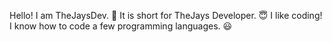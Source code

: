 Hello! I am TheJaysDev. 👋
It is short for TheJays Developer. 😇
I like coding! I know how to code a few programming languages. 😃
